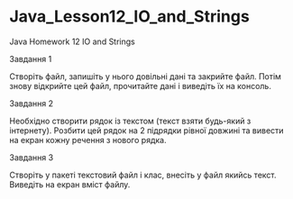 # Java_Lesson12_IO_and_Strings
Java Homework 12 IO and Strings

Завдання 1

Створіть файл, запишіть у нього довільні дані та закрийте файл.
Потім знову відкрийте цей файл, прочитайте дані і виведіть їх на консоль.

Завдання 2

Необхідно створити рядок із текстом (текст взяти будь-який з інтернету).
Розбити цей рядок на 2 підрядки рівної довжині та вивести на екран кожну речення з нового рядка.

Завдання 3

Створіть у пакеті текстовий файл і клас, внесіть у файл якийсь текст.
Виведіть на екран вміст файлу.

